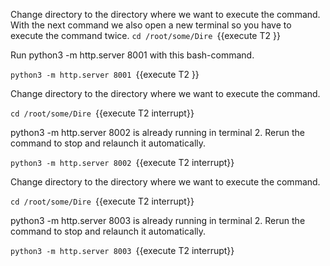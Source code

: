 

Change directory to the directory where we want to execute the command.
 With the next command we also open a new terminal so you have to execute the command twice. 
`cd /root/some/Dire `{{execute T2 }} 

Run python3 -m http.server 8001 with this bash-command. 

`python3 -m http.server 8001 `{{execute T2 }}



Change directory to the directory where we want to execute the command.

`cd /root/some/Dire `{{execute T2 interrupt}} 

 python3 -m http.server 8002 is already running in terminal 2. Rerun the command to stop and relaunch it automatically. 

`python3 -m http.server 8002 `{{execute T2 interrupt}}



Change directory to the directory where we want to execute the command.

`cd /root/some/Dire `{{execute T2 interrupt}} 

 python3 -m http.server 8003 is already running in terminal 2. Rerun the command to stop and relaunch it automatically. 

`python3 -m http.server 8003 `{{execute T2 interrupt}}

